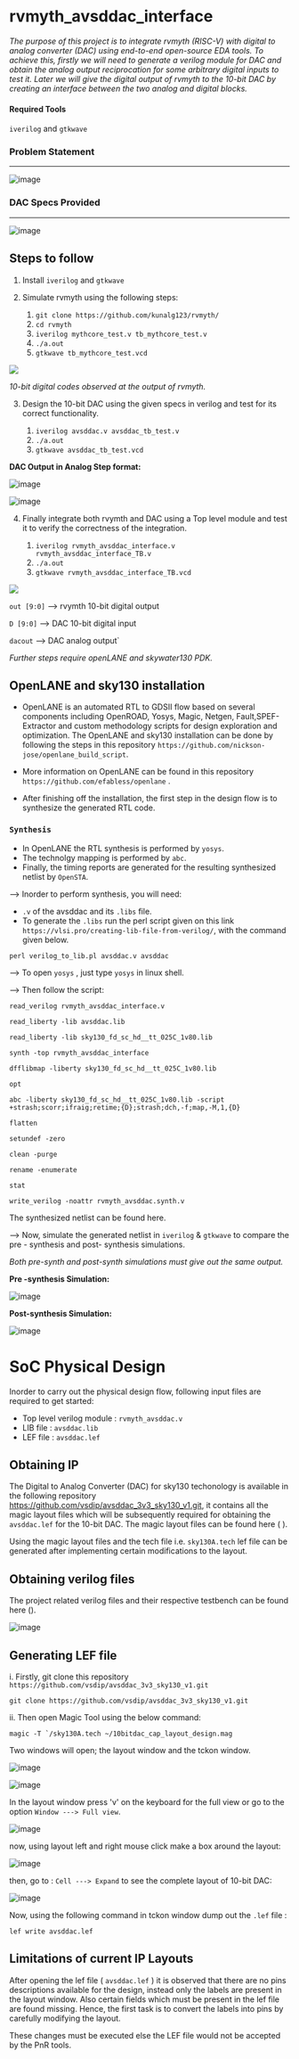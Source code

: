 # rvmyth_avsddac_interface

*The purpose of this project is to integrate rvmyth (RISC-V) with digital to analog converter (DAC) using end-to-end open-source EDA tools. To achieve this, firstly we will need to generate a verilog module for DAC and obtain the analog output reciprocation for some arbitrary digital inputs to test it. Later we will give the digital output of rvmyth to the 10-bit DAC by creating an interface between the two analog and digital blocks.*

#### Required Tools

`iverilog` and  `gtkwave`

### Problem Statement 
--------------------------

![image](https://user-images.githubusercontent.com/79994584/117629161-81281d80-b197-11eb-9843-c091b3c0e576.png)


### DAC Specs Provided 
------------------------

![image](https://user-images.githubusercontent.com/79994584/117629351-b5034300-b197-11eb-91d6-9cf9b3fb74b4.png)


## Steps to follow

1. Install `iverilog` and `gtkwave`
2. Simulate rvmyth using the following steps:

     1. `git clone https://github.com/kunalg123/rvmyth/`
     2. `cd rvmyth`
     3. `iverilog mythcore_test.v tb_mythcore_test.v`
     4. `./a.out`
     5. `gtkwave tb_mythcore_test.vcd`
  
 
 ![](interface/rvmyth.png)

 *10-bit digital codes observed at the output of rvmyth.*
 
 
3. Design the 10-bit DAC using the given specs in verilog and test for its correct functionality.

     1. `iverilog avsddac.v avsddac_tb_test.v`
     2. `./a.out`
     3. `gtkwave avsddac_tb_test.vcd`



**DAC Output in Analog Step format:**


![image](https://user-images.githubusercontent.com/79994584/117964966-e0c12d00-b33f-11eb-9079-a90298242154.png)


![image](https://user-images.githubusercontent.com/79994584/117965181-19610680-b340-11eb-969a-e53775460774.png)



4. Finally integrate both rvymth and DAC using a Top level module and test it to verify the correctness of the integration.


   1. `iverilog rvmyth_avsddac_interface.v rvmyth_avsddac_interface_TB.v`
   2. `./a.out`
   3. `gtkwave rvmyth_avsddac_interface_TB.vcd`



![](interface/interface.png)


`out [9:0]` --> rvymth 10-bit digital output

`D [9:0]` --> DAC 10-bit digital input 

`dacout` --> DAC analog output`


*Further steps require openLANE and skywater130 PDK.*


## OpenLANE and sky130 installation 

* OpenLANE is an automated RTL to GDSII flow based on several components including OpenROAD, Yosys, Magic, Netgen, Fault,SPEF-Extractor and custom methodology scripts for design exploration and optimization.
The OpenLANE and sky130 installation can be done by following the steps in this repository `https://github.com/nickson-jose/openlane_build_script`.

* More information on OpenLANE can be found in this repository `https://github.com/efabless/openlane` .

* After finishing off the installation, the first step in the design flow is to synthesize the generated RTL code. 

### `Synthesis`

* In OpenLANE the RTL synthesis is performed by `yosys`.
* The technolgy mapping is performed by `abc`.
* Finally, the timing reports are generated for the resulting synthesized netlist by `OpenSTA`.


--> Inorder to perform synthesis, you will need:
* `.v` of the avsddac and its `.libs` file.
* To generate the `.libs` run the perl script given on this link `https://vlsi.pro/creating-lib-file-from-verilog/`, with the command given below. 

`perl verilog_to_lib.pl avsddac.v avsddac`


--> To open `yosys` , just type `yosys` in linux shell.

--> Then follow the script: 

```
read_verilog rvmyth_avsddac_interface.v 
```

```
read_liberty -lib avsddac.lib
```

```
read_liberty -lib sky130_fd_sc_hd__tt_025C_1v80.lib
```

```
synth -top rvmyth_avsddac_interface
```

```
dfflibmap -liberty sky130_fd_sc_hd__tt_025C_1v80.lib
```

```
opt
```

```
abc -liberty sky130_fd_sc_hd__tt_025C_1v80.lib -script +strash;scorr;ifraig;retime;{D};strash;dch,-f;map,-M,1,{D}
```

```
flatten
```

```
setundef -zero
```

```
clean -purge
```

```
rename -enumerate
```

```
stat
```

```
write_verilog -noattr rvmyth_avsddac.synth.v
```

The synthesized netlist can be found here. 

--> Now, simulate the generated netlist in `iverilog` & `gtkwave` to compare the pre - synthesis and post- synthesis simulations. 

*Both pre-synth and post-synth simulations must give out the same output.*

**Pre -synthesis Simulation:**

![image](https://user-images.githubusercontent.com/79994584/119227610-62793d80-bb2c-11eb-96e4-84e7801556f6.png)



**Post-synthesis Simulation:** 

![image](https://user-images.githubusercontent.com/79994584/119227589-4c6b7d00-bb2c-11eb-8396-785390399740.png)



# SoC Physical Design 

Inorder to carry out the physical design flow, following input files are required to get started:

- Top level verilog module : `rvmyth_avsddac.v`
- LIB file : `avsddac.lib`
- LEF file : `avsddac.lef`

## Obtaining IP 

The Digital to Analog Converter (DAC) for sky130 techonology is available in the following repository https://github.com/vsdip/avsddac_3v3_sky130_v1.git, it contains all the magic layout files which will be subsequently required for obtaining the `avsddac.lef` for the 10-bit DAC. 
The magic layout files can be found here ( ). 

Using the magic layout files and the tech file i.e. `sky130A.tech` lef file can be generated after implementing certain modifications to the layout. 


## Obtaining verilog files

The project related verilog files and their respective testbench can be found here (). 



![image](https://user-images.githubusercontent.com/79994584/121798255-e1045f00-cc42-11eb-93fa-b2664a9963ac.png)



## Generating LEF file

i. Firstly, git clone this repository `https://github.com/vsdip/avsddac_3v3_sky130_v1.git` 

```
git clone https://github.com/vsdip/avsddac_3v3_sky130_v1.git
```

ii.  Then open Magic Tool using the below command: 

```
magic -T `/sky130A.tech ~/10bitdac_cap_layout_design.mag
```

Two windows will open; the layout window and the tckon window. 

![image](https://user-images.githubusercontent.com/79994584/121801029-cb973100-cc52-11eb-9978-860de6661387.png)


![image](https://user-images.githubusercontent.com/79994584/121801164-88898d80-cc53-11eb-873e-02ff4c40cb4d.png)


In the layout window press 'v' on the keyboard for the full view or go to the option `Window ---> Full view`.

![image](https://user-images.githubusercontent.com/79994584/121801229-ed44e800-cc53-11eb-9476-f431f851474a.png)

now, using layout left and right mouse click make a box around the layout:

![image](https://user-images.githubusercontent.com/79994584/121801320-66443f80-cc54-11eb-88b5-34165b541aef.png)


then, go to : `Cell ---> Expand` to see the complete layout of 10-bit DAC:

![image](https://user-images.githubusercontent.com/79994584/121801355-896eef00-cc54-11eb-9d8a-892162b7b985.png)


Now, using the following command in tckon window dump out the `.lef` file :

```
lef write avsddac.lef
```

## Limitations of current IP Layouts

After opening the lef file ( `avsddac.lef` ) it is observed that there are no pins descriptions available for the design, instead only the labels are present in the layout window. Also certain fields which must be present in the lef file are found missing. Hence, the first task is to convert the labels into pins by carefully modifying the layout. 

These changes must be executed else the LEF file would not be accepted by the PnR tools.


















